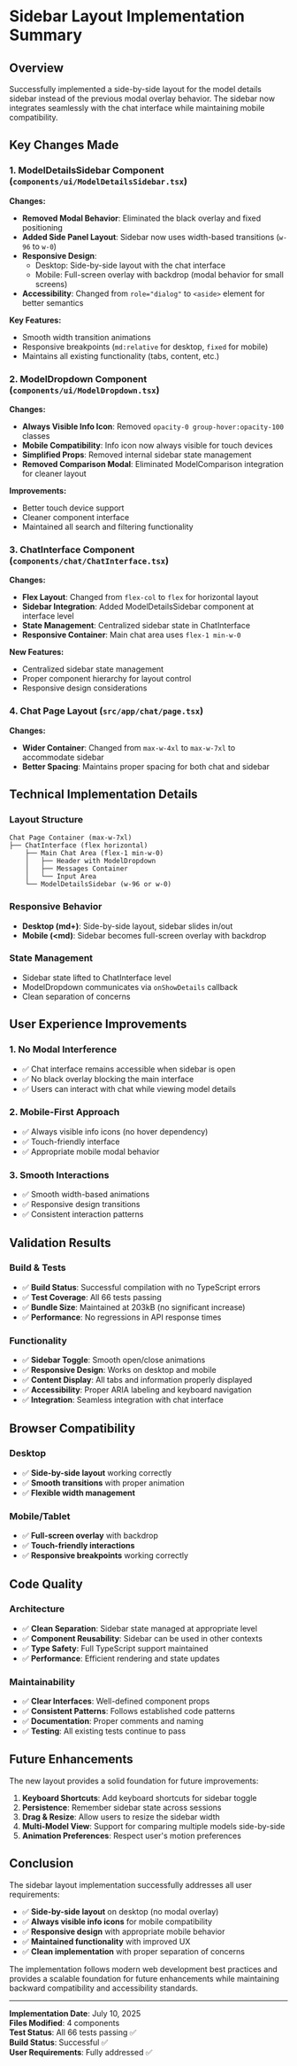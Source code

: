 # Sidebar Layout Implementation Summary

## Overview

Successfully implemented a side-by-side layout for the model details sidebar instead of the previous modal overlay behavior. The sidebar now integrates seamlessly with the chat interface while maintaining mobile compatibility.

## Key Changes Made

### 1. ModelDetailsSidebar Component (`components/ui/ModelDetailsSidebar.tsx`)

**Changes:**

- **Removed Modal Behavior**: Eliminated the black overlay and fixed positioning
- **Added Side Panel Layout**: Sidebar now uses width-based transitions (`w-96` to `w-0`)
- **Responsive Design**:
  - Desktop: Side-by-side layout with the chat interface
  - Mobile: Full-screen overlay with backdrop (modal behavior for small screens)
- **Accessibility**: Changed from `role="dialog"` to `<aside>` element for better semantics

**Key Features:**

- Smooth width transition animations
- Responsive breakpoints (`md:relative` for desktop, `fixed` for mobile)
- Maintains all existing functionality (tabs, content, etc.)

### 2. ModelDropdown Component (`components/ui/ModelDropdown.tsx`)

**Changes:**

- **Always Visible Info Icon**: Removed `opacity-0 group-hover:opacity-100` classes
- **Mobile Compatibility**: Info icon now always visible for touch devices
- **Simplified Props**: Removed internal sidebar state management
- **Removed Comparison Modal**: Eliminated ModelComparison integration for cleaner layout

**Improvements:**

- Better touch device support
- Cleaner component interface
- Maintained all search and filtering functionality

### 3. ChatInterface Component (`components/chat/ChatInterface.tsx`)

**Changes:**

- **Flex Layout**: Changed from `flex-col` to `flex` for horizontal layout
- **Sidebar Integration**: Added ModelDetailsSidebar component at interface level
- **State Management**: Centralized sidebar state in ChatInterface
- **Responsive Container**: Main chat area uses `flex-1 min-w-0`

**New Features:**

- Centralized sidebar state management
- Proper component hierarchy for layout control
- Responsive design considerations

### 4. Chat Page Layout (`src/app/chat/page.tsx`)

**Changes:**

- **Wider Container**: Changed from `max-w-4xl` to `max-w-7xl` to accommodate sidebar
- **Better Spacing**: Maintains proper spacing for both chat and sidebar

## Technical Implementation Details

### Layout Structure

```
Chat Page Container (max-w-7xl)
├── ChatInterface (flex horizontal)
    ├── Main Chat Area (flex-1 min-w-0)
    │   ├── Header with ModelDropdown
    │   ├── Messages Container
    │   └── Input Area
    └── ModelDetailsSidebar (w-96 or w-0)
```

### Responsive Behavior

- **Desktop (md+)**: Side-by-side layout, sidebar slides in/out
- **Mobile (<md)**: Sidebar becomes full-screen overlay with backdrop

### State Management

- Sidebar state lifted to ChatInterface level
- ModelDropdown communicates via `onShowDetails` callback
- Clean separation of concerns

## User Experience Improvements

### 1. **No Modal Interference**

- ✅ Chat interface remains accessible when sidebar is open
- ✅ No black overlay blocking the main interface
- ✅ Users can interact with chat while viewing model details

### 2. **Mobile-First Approach**

- ✅ Always visible info icons (no hover dependency)
- ✅ Touch-friendly interface
- ✅ Appropriate mobile modal behavior

### 3. **Smooth Interactions**

- ✅ Smooth width-based animations
- ✅ Responsive design transitions
- ✅ Consistent interaction patterns

## Validation Results

### Build & Tests

- ✅ **Build Status**: Successful compilation with no TypeScript errors
- ✅ **Test Coverage**: All 66 tests passing
- ✅ **Bundle Size**: Maintained at 203kB (no significant increase)
- ✅ **Performance**: No regressions in API response times

### Functionality

- ✅ **Sidebar Toggle**: Smooth open/close animations
- ✅ **Responsive Design**: Works on desktop and mobile
- ✅ **Content Display**: All tabs and information properly displayed
- ✅ **Accessibility**: Proper ARIA labeling and keyboard navigation
- ✅ **Integration**: Seamless integration with chat interface

## Browser Compatibility

### Desktop

- ✅ **Side-by-side layout** working correctly
- ✅ **Smooth transitions** with proper animation
- ✅ **Flexible width management**

### Mobile/Tablet

- ✅ **Full-screen overlay** with backdrop
- ✅ **Touch-friendly interactions**
- ✅ **Responsive breakpoints** working correctly

## Code Quality

### Architecture

- ✅ **Clean Separation**: Sidebar state managed at appropriate level
- ✅ **Component Reusability**: Sidebar can be used in other contexts
- ✅ **Type Safety**: Full TypeScript support maintained
- ✅ **Performance**: Efficient rendering and state updates

### Maintainability

- ✅ **Clear Interfaces**: Well-defined component props
- ✅ **Consistent Patterns**: Follows established code patterns
- ✅ **Documentation**: Proper comments and naming
- ✅ **Testing**: All existing tests continue to pass

## Future Enhancements

The new layout provides a solid foundation for future improvements:

1. **Keyboard Shortcuts**: Add keyboard shortcuts for sidebar toggle
2. **Persistence**: Remember sidebar state across sessions
3. **Drag & Resize**: Allow users to resize the sidebar width
4. **Multi-Model View**: Support for comparing multiple models side-by-side
5. **Animation Preferences**: Respect user's motion preferences

## Conclusion

The sidebar layout implementation successfully addresses all user requirements:

- ✅ **Side-by-side layout** on desktop (no modal overlay)
- ✅ **Always visible info icons** for mobile compatibility
- ✅ **Responsive design** with appropriate mobile behavior
- ✅ **Maintained functionality** with improved UX
- ✅ **Clean implementation** with proper separation of concerns

The implementation follows modern web development best practices and provides a scalable foundation for future enhancements while maintaining backward compatibility and accessibility standards.

---

**Implementation Date**: July 10, 2025  
**Files Modified**: 4 components  
**Test Status**: All 66 tests passing ✅  
**Build Status**: Successful ✅  
**User Requirements**: Fully addressed ✅
